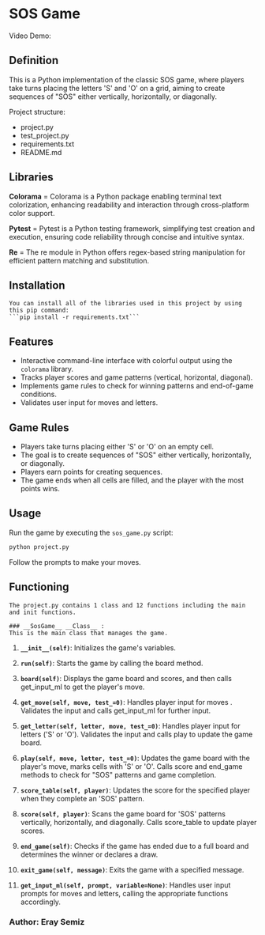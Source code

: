 
# __SOS Game__

Video Demo: 

## __Definition__
   This is a Python implementation of the classic SOS game, where players take turns placing the letters 'S' and 'O' on a grid, aiming to create sequences of "SOS" either vertically, horizontally, or diagonally.
   
   Project structure:
   
   * project.py
   * test_project.py
   * requirements.txt
   * README.md
   
## __Libraries__
   __Colorama__ = Colorama is a Python package enabling terminal text colorization, enhancing readability and interaction through cross-platform color support.
   
   __Pytest__ = Pytest is a Python testing framework, simplifying test creation and execution, ensuring code reliability through concise and intuitive syntax.
   
   __Re__ = The re module in Python offers regex-based string manipulation for efficient pattern matching and substitution.
   
## __Installation__

	You can install all of the libraries used in this project by using this pip command:
	```pip install -r requirements.txt```

## __Features__

- Interactive command-line interface with colorful output using the `colorama` library.
- Tracks player scores and game patterns (vertical, horizontal, diagonal).
- Implements game rules to check for winning patterns and end-of-game conditions.
- Validates user input for moves and letters.
	
## __Game Rules__

- Players take turns placing either 'S' or 'O' on an empty cell.
- The goal is to create sequences of "SOS" either vertically, horizontally, or diagonally.
- Players earn points for creating sequences.
- The game ends when all cells are filled, and the player with the most points wins.


## __Usage__

   Run the game by executing the `sos_game.py` script:

   ```bash
   python project.py
   ```

Follow the prompts to make your moves.


## __Functioning__
	The project.py contains 1 class and 12 functions including the main and init functions.
	
	### __SosGame__ __Class__ :
	This is the main class that manages the game.

1.  **`__init__(self)`**:
    Initializes the game's variables.

2.  **`run(self)`**:
    Starts the game by calling the board method.

3.  **`board(self)`**:
    Displays the game board and scores, and then calls get_input_ml to get the player's move.

4.  **`get_move(self, move, test_=0)`**:
    Handles player input for moves . Validates the input and calls get_input_ml for further input.

5.  **`get_letter(self, letter, move, test_=0)`**:
    Handles player input for letters ('S' or 'O'). Validates the input and calls play to update the game board.

6.  **`play(self, move, letter, test_=0)`**:
    Updates the game board with the player's move, marks cells with 'S' or 'O'. Calls score and end_game methods to check for "SOS" patterns and game completion.

7.  **`score_table(self, player)`**:
    Updates the score for the specified player when they complete an 'SOS' pattern.

8.  **`score(self, player)`**:
    Scans the game board for 'SOS' patterns vertically, horizontally, and diagonally. Calls score_table to update player scores.

9.  **`end_game(self)`**:
    Checks if the game has ended due to a full board and determines the winner or declares a draw.

10. **`exit_game(self, message)`**:
    Exits the game with a specified message.

11. **`get_input_ml(self, prompt, variable=None)`**:
    Handles user input prompts for moves and letters, calling the appropriate functions accordingly.


### Author: Eray Semiz


